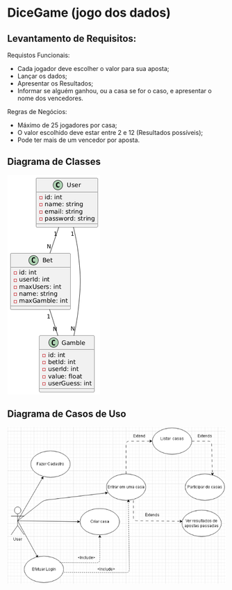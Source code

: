 # DiceGame (jogo dos dados)
## Levantamento de Requisitos:

   Requistos Funcionais:
   
   - Cada jogador deve escolher o valor para sua aposta;
   - Lançar os dados;
   - Apresentar os Resultados;
   - Informar se alguém ganhou, ou a casa se for o caso, e apresentar o nome dos vencedores.

   Regras de Negócios:
    
   - Máximo de 25 jogadores por casa;
   - O valor escolhido deve estar entre 2 e 12 (Resultados possíveis);
   - Pode ter mais de um vencedor por aposta.

## Diagrama de Classes
![Diagrama de Classes](/diagrama_classes.png)

## Diagrama de Casos de Uso
![Diagrama de Casos de Uso](/diagrama_casos_usos.png)
